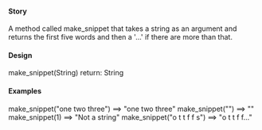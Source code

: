 #### Story

A method called make_snippet that takes a string as an argument and returns the first five words and then a '...' if there are more than that.

#### Design
make_snippet(String)
return: String

#### Examples
make_snippet("one two three") ==> "one two three"
make_snippet("") ==> ""
make_snippet(1) ==> "Not a string"
make_snippet("o t t f f s") ==> "o t t f f..."